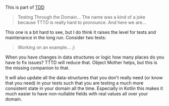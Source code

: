 This is part of [TDD](tdd.md)

> Testing Through the Domain... The name was a kind of a joke because TTTD is really hard to pronounce. And here we are...

This one is a bit hard to see, but I do think it raises the level for tests and maintenance in the long run. Consider two tests:

> Working on an example... ;) 

When you have changes in data structures or logic how many places do you have to fix issues? TTTD will reduce that. Object Mother helps, but this is the missing companion to that.

It will also update all the data-structures that you don't really need (or know that you need) in your tests such that you are testing a much more consistent state in your domain all the time. Especially in Kotlin this makes it much easier to have non-nullable fields with real values all over your domain.